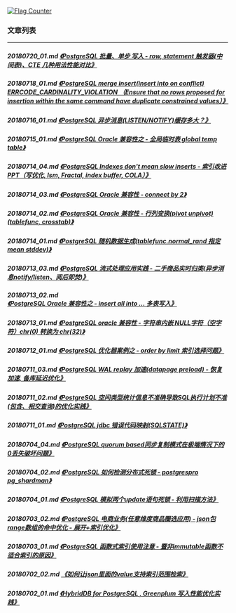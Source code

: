 <a rel="nofollow" href="http://info.flagcounter.com/h9V1"  ><img src="http://s03.flagcounter.com/count/h9V1/bg_FFFFFF/txt_000000/border_CCCCCC/columns_2/maxflags_12/viewers_0/labels_0/pageviews_0/flags_0/"  alt="Flag Counter"  border="0"  ></a>  
  
### 文章列表  
----  
##### 20180720_01.md   [《PostgreSQL 批量、单步 写入 - row, statement 触发器(中间表)、CTE 几种用法性能对比》](20180720_01.md)  
##### 20180718_01.md   [《PostgreSQL merge insert(insert into on conflict) ERRCODE_CARDINALITY_VIOLATION （Ensure that no rows proposed for insertion within the same command have duplicate constrained values）》](20180718_01.md)  
##### 20180716_01.md   [《PostgreSQL 异步消息(LISTEN/NOTIFY)缓存多大？》](20180716_01.md)  
##### 20180715_01.md   [《PostgreSQL Oracle 兼容性之 - 全局临时表 global temp table》](20180715_01.md)  
##### 20180714_04.md   [《PostgreSQL Indexes don't mean slow inserts - 索引改进PPT（写优化, lsm, Fractal, index buffer, COLA）》](20180714_04.md)  
##### 20180714_03.md   [《PostgreSQL Oracle 兼容性 - connect by 2》](20180714_03.md)  
##### 20180714_02.md   [《PostgreSQL Oracle 兼容性 - 行列变换(pivot unpivot) (tablefunc, crosstab)》](20180714_02.md)  
##### 20180714_01.md   [《PostgreSQL 随机数据生成(tablefunc.normal_rand 指定mean stddev)》](20180714_01.md)  
##### 20180713_03.md   [《PostgreSQL 流式处理应用实践 - 二手商品实时归类(异步消息notify/listen、阅后即焚)》](20180713_03.md)  
##### 20180713_02.md   [《PostgreSQL Oracle 兼容性之 - insert all into ... 多表写入》](20180713_02.md)  
##### 20180713_01.md   [《PostgreSQL oracle 兼容性 - 字符串内嵌 NULL字符（空字符）chr(0) 转换为 chr(32)》](20180713_01.md)  
##### 20180712_01.md   [《PostgreSQL 优化器案例之 - order by limit 索引选择问题》](20180712_01.md)  
##### 20180711_03.md   [《PostgreSQL WAL replay 加速(datapage preload) - 恢复加速, 备库延迟优化》](20180711_03.md)  
##### 20180711_02.md   [《PostgreSQL 空间类型统计信息不准确导致SQL执行计划不准(包含、相交查询)的优化实践》](20180711_02.md)  
##### 20180711_01.md   [《PostgreSQL jdbc 错误代码映射(SQLSTATE)》](20180711_01.md)  
##### 20180704_04.md   [《PostgreSQL quorum based同步复制模式在极端情况下的0丢失破坏问题》](20180704_04.md)  
##### 20180704_02.md   [《PostgreSQL 如何检测分布式死锁 - postgrespro pg_shardman》](20180704_02.md)  
##### 20180704_01.md   [《PostgreSQL 模拟两个update语句死锁 - 利用扫描方法》](20180704_01.md)  
##### 20180703_02.md   [《PostgreSQL 电商业务(任意维度商品圈选应用) - json包range数组的命中优化 - 展开+索引优化》](20180703_02.md)  
##### 20180703_01.md   [《PostgreSQL 函数式索引使用注意 - 暨非immutable函数不适合索引的原因》](20180703_01.md)  
##### 20180702_02.md   [《如何让json里面的value支持索引范围检索》](20180702_02.md)  
##### 20180702_01.md   [《HybridDB for PostgreSQL , Greenplum 写入性能优化实践》](20180702_01.md)  
